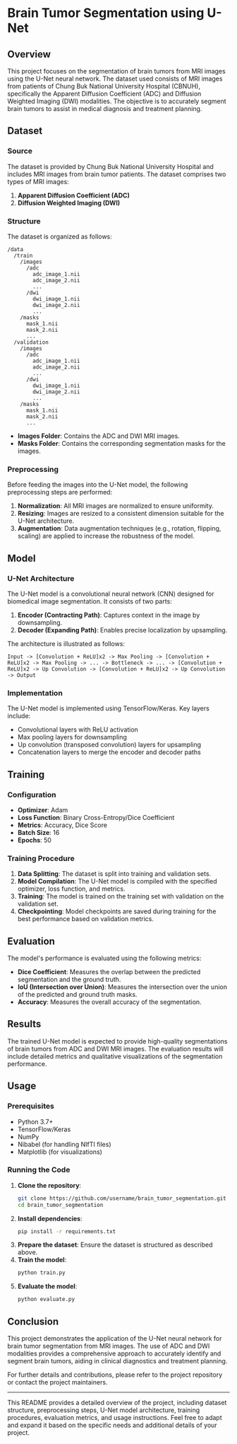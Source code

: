 # Brain Tumor Segmentation using U-Net

## Overview

This project focuses on the segmentation of brain tumors from MRI images using the U-Net neural network. The dataset used consists of MRI images from patients of Chung Buk National University Hospital (CBNUH), specifically the Apparent Diffusion Coefficient (ADC) and Diffusion Weighted Imaging (DWI) modalities. The objective is to accurately segment brain tumors to assist in medical diagnosis and treatment planning.

## Dataset

### Source
The dataset is provided by Chung Buk National University Hospital and includes MRI images from brain tumor patients. The dataset comprises two types of MRI images:
1. **Apparent Diffusion Coefficient (ADC)**
2. **Diffusion Weighted Imaging (DWI)**

### Structure
The dataset is organized as follows:
```
/data
  /train
    /images
      /adc
        adc_image_1.nii
        adc_image_2.nii
        ...
      /dwi
        dwi_image_1.nii
        dwi_image_2.nii
        ...
    /masks
      mask_1.nii
      mask_2.nii
      ...
  /validation
    /images
      /adc
        adc_image_1.nii
        adc_image_2.nii
        ...
      /dwi
        dwi_image_1.nii
        dwi_image_2.nii
        ...
    /masks
      mask_1.nii
      mask_2.nii
      ...
```
- **Images Folder**: Contains the ADC and DWI MRI images.
- **Masks Folder**: Contains the corresponding segmentation masks for the images.

### Preprocessing
Before feeding the images into the U-Net model, the following preprocessing steps are performed:
1. **Normalization**: All MRI images are normalized to ensure uniformity.
2. **Resizing**: Images are resized to a consistent dimension suitable for the U-Net architecture.
3. **Augmentation**: Data augmentation techniques (e.g., rotation, flipping, scaling) are applied to increase the robustness of the model.

## Model

### U-Net Architecture
The U-Net model is a convolutional neural network (CNN) designed for biomedical image segmentation. It consists of two parts:
1. **Encoder (Contracting Path)**: Captures context in the image by downsampling.
2. **Decoder (Expanding Path)**: Enables precise localization by upsampling.

The architecture is illustrated as follows:

```
Input -> [Convolution + ReLU]x2 -> Max Pooling -> [Convolution + ReLU]x2 -> Max Pooling -> ... -> Bottleneck -> ... -> [Convolution + ReLU]x2 -> Up Convolution -> [Convolution + ReLU]x2 -> Up Convolution -> Output
```

### Implementation
The U-Net model is implemented using TensorFlow/Keras. Key layers include:
- Convolutional layers with ReLU activation
- Max pooling layers for downsampling
- Up convolution (transposed convolution) layers for upsampling
- Concatenation layers to merge the encoder and decoder paths

## Training

### Configuration
- **Optimizer**: Adam
- **Loss Function**: Binary Cross-Entropy/Dice Coefficient
- **Metrics**: Accuracy, Dice Score
- **Batch Size**: 16
- **Epochs**: 50

### Training Procedure
1. **Data Splitting**: The dataset is split into training and validation sets.
2. **Model Compilation**: The U-Net model is compiled with the specified optimizer, loss function, and metrics.
3. **Training**: The model is trained on the training set with validation on the validation set.
4. **Checkpointing**: Model checkpoints are saved during training for the best performance based on validation metrics.

## Evaluation

The model's performance is evaluated using the following metrics:
- **Dice Coefficient**: Measures the overlap between the predicted segmentation and the ground truth.
- **IoU (Intersection over Union)**: Measures the intersection over the union of the predicted and ground truth masks.
- **Accuracy**: Measures the overall accuracy of the segmentation.

## Results

The trained U-Net model is expected to provide high-quality segmentations of brain tumors from ADC and DWI MRI images. The evaluation results will include detailed metrics and qualitative visualizations of the segmentation performance.

## Usage

### Prerequisites
- Python 3.7+
- TensorFlow/Keras
- NumPy
- Nibabel (for handling NIfTI files)
- Matplotlib (for visualizations)

### Running the Code
1. **Clone the repository**:
   ```bash
   git clone https://github.com/username/brain_tumor_segmentation.git
   cd brain_tumor_segmentation
   ```
2. **Install dependencies**:
   ```bash
   pip install -r requirements.txt
   ```
3. **Prepare the dataset**: Ensure the dataset is structured as described above.
4. **Train the model**:
   ```bash
   python train.py
   ```
5. **Evaluate the model**:
   ```bash
   python evaluate.py
   ```

## Conclusion

This project demonstrates the application of the U-Net neural network for brain tumor segmentation from MRI images. The use of ADC and DWI modalities provides a comprehensive approach to accurately identify and segment brain tumors, aiding in clinical diagnostics and treatment planning.

For further details and contributions, please refer to the project repository or contact the project maintainers.

---

This README provides a detailed overview of the project, including dataset structure, preprocessing steps, U-Net model architecture, training procedures, evaluation metrics, and usage instructions. Feel free to adapt and expand it based on the specific needs and additional details of your project.
